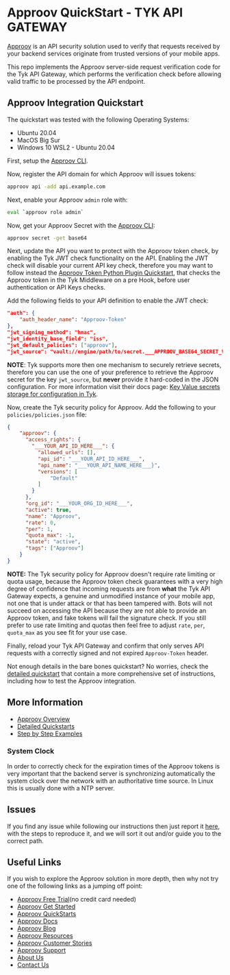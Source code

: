 # Approov QuickStart - TYK API GATEWAY

[Approov](https://approov.io) is an API security solution used to verify that requests received by your backend services originate from trusted versions of your mobile apps.

This repo implements the Approov server-side request verification code for the Tyk API Gateway, which performs the verification check before allowing valid traffic to be processed by the API endpoint.


## Approov Integration Quickstart

The quickstart was tested with the following Operating Systems:

* Ubuntu 20.04
* MacOS Big Sur
* Windows 10 WSL2 - Ubuntu 20.04

First, setup the [Approov CLI](https://approov.io/docs/latest/approov-installation/index.html#initializing-the-approov-cli).

Now, register the API domain for which Approov will issues tokens:

```bash
approov api -add api.example.com
```

Next, enable your Approov `admin` role with:

```bash
eval `approov role admin`
```

Now, get your Approov Secret with the [Approov CLI](https://approov.io/docs/latest/approov-installation/index.html#initializing-the-approov-cli):

```bash
approov secret -get base64
```

Next, update the API you want to protect with the Approov token check, by enabling the Tyk JWT check functionality on the API. Enabling the JWT check will disable your current API key check, therefore you may want to follow instead the [Approov Token Python Plugin Quickstart](/docs/APPROOV_TOKEN_PYTHON_PLUGIN_QUICKSTART.md), that checks the Approov token in the Tyk Middleware on a pre Hook, before user authentication or API Keys checks.


Add the following fields to your API definition to enable the JWT check:

```json
"auth": {
    "auth_header_name": "Approov-Token"
},
"jwt_signing_method": "hmac",
"jwt_identity_base_field": "iss",
"jwt_default_policies": ["approov"],
"jwt_source": "vault://engine/path/to/secret.___APPROOV_BASE64_SECRET_VAR_NAME_HERE___"
```

**NOTE**: Tyk supports more then one mechanism to securely retrieve secrets, therefore you can use the one of your preference to retrieve the Approov secret for the key `jwt_source`, but **never** provide it hard-coded in the JSON configuration. For more information visit their docs page: [Key Value secrets storage for configuration in Tyk](https://tyk.io/docs/tyk-configuration-reference/kv-store/).


Now, create the Tyk security policy for Approov. Add the following to your `policies/policies.json` file:

```json
{
    "approov": {
      "access_rights": {
        "___YOUR_API_ID_HERE___": {
          "allowed_urls": [],
          "api_id": "___YOUR_API_ID_HERE___",
          "api_name": "___YOUR_API_NAME_HERE___}",
          "versions": [
              "Default"
          ]
        }
      },
      "org_id": "___YOUR_ORG_ID_HERE___",
      "active": true,
      "name": "Approov",
      "rate": 0,
      "per": 1,
      "quota_max": -1,
      "state": "active",
      "tags": ["Approov"]
    }
}
```

**NOTE:** The Tyk security policy for Approov doesn't require rate limiting or quota usage, because the Approov token check guarantees with a very high degree of confidence that incoming requests are from **what** the Tyk API Gateway expects, a genuine and unmodified instance of your mobile app, not one that is under attack or that has been tampered with. Bots will not succeed on accessing the API because they are not able to provide an Approov token, and fake tokens will fail the signature check. If you still prefer to use rate limiting and quotas then feel free to adjust `rate`, `per`, `quota_max` as you see fit for your use case.

Finally, reload your Tyk API Gateway and confirm that only serves API requests with a correctly signed and not expired `Approov-Token` header.

Not enough details in the bare bones quickstart? No worries, check the [detailed quickstart](docs/APPROOV_TOKEN_QUICKSTART.md) that contain a more comprehensive set of instructions, including how to test the Approov integration.


## More Information

* [Approov Overview](OVERVIEW.md)
* [Detailed Quickstarts](QUICKSTARTS.md)
* [Step by Step Examples](EXAMPLES.md)

### System Clock

In order to correctly check for the expiration times of the Approov tokens is very important that the backend server is synchronizing automatically the system clock over the network with an authoritative time source. In Linux this is usually done with a NTP server.


## Issues

If you find any issue while following our instructions then just report it [here](https://github.com/approov/quickstart-tyk-api-gateway-token-check/issues), with the steps to reproduce it, and we will sort it out and/or guide you to the correct path.


## Useful Links

If you wish to explore the Approov solution in more depth, then why not try one of the following links as a jumping off point:

* [Approov Free Trial](https://approov.io/signup)(no credit card needed)
* [Approov Get Started](https://approov.io/product/demo)
* [Approov QuickStarts](https://approov.io/docs/latest/approov-integration-examples/)
* [Approov Docs](https://approov.io/docs)
* [Approov Blog](https://approov.io/blog/)
* [Approov Resources](https://approov.io/resource/)
* [Approov Customer Stories](https://approov.io/customer)
* [Approov Support](https://approov.io/contact)
* [About Us](https://approov.io/company)
* [Contact Us](https://approov.io/contact)
